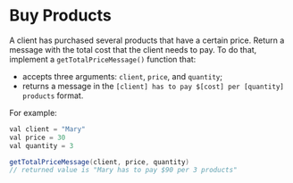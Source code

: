 # Buy Products

A client has purchased several products that have a certain price. Return a message with the total cost that the client needs to pay. To do that, implement a `getTotalPriceMessage()` function that:

- accepts three arguments: `client`, `price`, and `quantity`;
- returns a message in the `[client] has to pay $[cost] per [quantity] products` format.

For example:

```java
val client = "Mary"
val price = 30
val quantity = 3

getTotalPriceMessage(client, price, quantity)
// returned value is "Mary has to pay $90 per 3 products"
```

